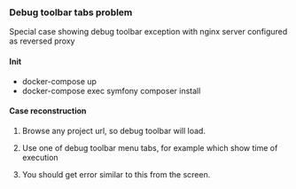 ### Debug toolbar tabs problem
Special case showing debug toolbar exception with nginx server configured as reversed proxy


#### Init
* docker-compose up
* docker-compose exec symfony composer install

#### Case reconstruction

1) Browse any project url, so debug toolbar will load.

2) Use one of debug toolbar menu tabs, for example which show time of execution

3) You should get error similar to this from the screen. 